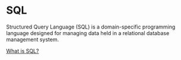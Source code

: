 # SQL

Structured Query Language (SQL) is a domain-specific programming language designed for managing data held in a relational database management system.

[What is SQL?](https://www.w3schools.com/sql/)

